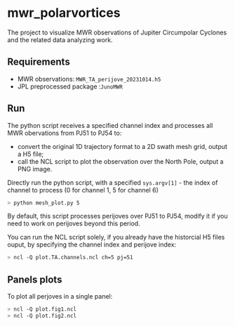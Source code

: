 # mwr_polarvortices
The project to visualize MWR observations of Jupiter Circumpolar Cyclones and the related data analyzing work.

## Requirements
- MWR observations: `MWR_TA_perijove_20231014.h5`  
- JPL preprocessed package :`JunoMWR`

## Run
The python script receives a specified channel index and processes all MWR obervations from PJ51 to PJ54 to:
- convert the original 1D trajectory format to a 2D swath mesh grid, output a H5 file;
- call the NCL script to plot the observation over the North Pole, output a PNG image.  

Directly run the python script, with a specified `sys.argv[1]` - the index of channel to process (0 for channel 1, 5 for channel 6) 
```bash
> python mesh_plot.py 5 
```
By default, this script processes perijoves over PJ51 to PJ54, modify it if you need to work on perijoves beyond this period.

You can run the NCL script solely, if you already have the historcial H5 files ouput, by specifying the channel index and perijove index:
```bash
> ncl -Q plot.TA.channels.ncl ch=5 pj=51
```

## Panels plots
To plot all perjoves in a single panel:
```bash
> ncl -Q plot.fig1.ncl
> ncl -Q plot.fig2.ncl
```